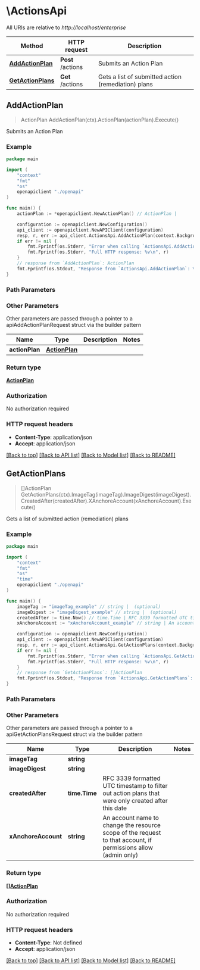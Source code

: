 # \ActionsApi

All URIs are relative to *http://localhost/enterprise*

Method | HTTP request | Description
------------- | ------------- | -------------
[**AddActionPlan**](ActionsApi.md#AddActionPlan) | **Post** /actions | Submits an Action Plan
[**GetActionPlans**](ActionsApi.md#GetActionPlans) | **Get** /actions | Gets a list of submitted action (remediation) plans



## AddActionPlan

> ActionPlan AddActionPlan(ctx).ActionPlan(actionPlan).Execute()

Submits an Action Plan



### Example

```go
package main

import (
    "context"
    "fmt"
    "os"
    openapiclient "./openapi"
)

func main() {
    actionPlan := *openapiclient.NewActionPlan() // ActionPlan | 

    configuration := openapiclient.NewConfiguration()
    api_client := openapiclient.NewAPIClient(configuration)
    resp, r, err := api_client.ActionsApi.AddActionPlan(context.Background()).ActionPlan(actionPlan).Execute()
    if err != nil {
        fmt.Fprintf(os.Stderr, "Error when calling `ActionsApi.AddActionPlan``: %v\n", err)
        fmt.Fprintf(os.Stderr, "Full HTTP response: %v\n", r)
    }
    // response from `AddActionPlan`: ActionPlan
    fmt.Fprintf(os.Stdout, "Response from `ActionsApi.AddActionPlan`: %v\n", resp)
}
```

### Path Parameters



### Other Parameters

Other parameters are passed through a pointer to a apiAddActionPlanRequest struct via the builder pattern


Name | Type | Description  | Notes
------------- | ------------- | ------------- | -------------
 **actionPlan** | [**ActionPlan**](ActionPlan.md) |  | 

### Return type

[**ActionPlan**](ActionPlan.md)

### Authorization

No authorization required

### HTTP request headers

- **Content-Type**: application/json
- **Accept**: application/json

[[Back to top]](#) [[Back to API list]](../README.md#documentation-for-api-endpoints)
[[Back to Model list]](../README.md#documentation-for-models)
[[Back to README]](../README.md)


## GetActionPlans

> []ActionPlan GetActionPlans(ctx).ImageTag(imageTag).ImageDigest(imageDigest).CreatedAfter(createdAfter).XAnchoreAccount(xAnchoreAccount).Execute()

Gets a list of submitted action (remediation) plans



### Example

```go
package main

import (
    "context"
    "fmt"
    "os"
    "time"
    openapiclient "./openapi"
)

func main() {
    imageTag := "imageTag_example" // string |  (optional)
    imageDigest := "imageDigest_example" // string |  (optional)
    createdAfter := time.Now() // time.Time | RFC 3339 formatted UTC timestamp to filter out action plans that were only created after this date (optional)
    xAnchoreAccount := "xAnchoreAccount_example" // string | An account name to change the resource scope of the request to that account, if permissions allow (admin only) (optional)

    configuration := openapiclient.NewConfiguration()
    api_client := openapiclient.NewAPIClient(configuration)
    resp, r, err := api_client.ActionsApi.GetActionPlans(context.Background()).ImageTag(imageTag).ImageDigest(imageDigest).CreatedAfter(createdAfter).XAnchoreAccount(xAnchoreAccount).Execute()
    if err != nil {
        fmt.Fprintf(os.Stderr, "Error when calling `ActionsApi.GetActionPlans``: %v\n", err)
        fmt.Fprintf(os.Stderr, "Full HTTP response: %v\n", r)
    }
    // response from `GetActionPlans`: []ActionPlan
    fmt.Fprintf(os.Stdout, "Response from `ActionsApi.GetActionPlans`: %v\n", resp)
}
```

### Path Parameters



### Other Parameters

Other parameters are passed through a pointer to a apiGetActionPlansRequest struct via the builder pattern


Name | Type | Description  | Notes
------------- | ------------- | ------------- | -------------
 **imageTag** | **string** |  | 
 **imageDigest** | **string** |  | 
 **createdAfter** | **time.Time** | RFC 3339 formatted UTC timestamp to filter out action plans that were only created after this date | 
 **xAnchoreAccount** | **string** | An account name to change the resource scope of the request to that account, if permissions allow (admin only) | 

### Return type

[**[]ActionPlan**](ActionPlan.md)

### Authorization

No authorization required

### HTTP request headers

- **Content-Type**: Not defined
- **Accept**: application/json

[[Back to top]](#) [[Back to API list]](../README.md#documentation-for-api-endpoints)
[[Back to Model list]](../README.md#documentation-for-models)
[[Back to README]](../README.md)

